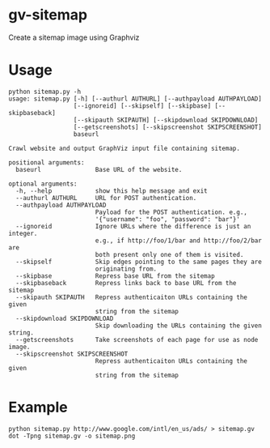 # gv-sitemap

Create a sitemap image using Graphviz

Usage
=====

    python sitemap.py -h
    usage: sitemap.py [-h] [--authurl AUTHURL] [--authpayload AUTHPAYLOAD]
                      [--ignoreid] [--skipself] [--skipbase] [--skipbaseback]
                      [--skipauth SKIPAUTH] [--skipdownload SKIPDOWNLOAD]
                      [--getscreenshots] [--skipscreenshot SKIPSCREENSHOT]
                      baseurl

    Crawl website and output GraphViz input file containing sitemap.

    positional arguments:
      baseurl               Base URL of the website.

    optional arguments:
      -h, --help            show this help message and exit
      --authurl AUTHURL     URL for POST authentication.
      --authpayload AUTHPAYLOAD
                            Payload for the POST authentication. e.g.,
                            '{"username": "foo", "password": "bar"}'
      --ignoreid            Ignore URLs where the difference is just an integer.
                            e.g., if http://foo/1/bar and http://foo/2/bar are
                            both present only one of them is visited.
      --skipself            Skip edges pointing to the same pages they are
                            originating from.
      --skipbase            Repress base URL from the sitemap
      --skipbaseback        Repress links back to base URL from the sitemap
      --skipauth SKIPAUTH   Repress authenticaiton URLs containing the given
                            string from the sitemap
      --skipdownload SKIPDOWNLOAD
                            Skip downloading the URLs containing the given string.
      --getscreenshots      Take screenshots of each page for use as node image.
      --skipscreenshot SKIPSCREENSHOT
                            Repress authenticaiton URLs containing the given
                            string from the sitemap

Example
=======

    python sitemap.py http://www.google.com/intl/en_us/ads/ > sitemap.gv
    dot -Tpng sitemap.gv -o sitemap.png
